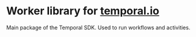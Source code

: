 # Worker library for [temporal.io](http://temporal.io)

Main package of the Temporal SDK.
Used to run workflows and activities.
